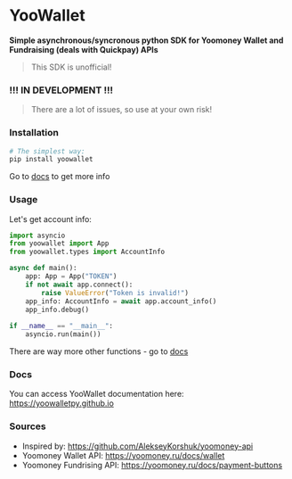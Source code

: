 # YooWallet
**Simple asynchronous/syncronous python SDK for Yoomoney Wallet and Fundraising (deals with Quickpay) APIs**
> This SDK is unofficial!

### !!! IN DEVELOPMENT !!!
> There are a lot of issues, so use at your own risk! 

### Installation
```bash
# The simplest way:
pip install yoowallet
```
Go to [docs](#docs) to get more info

### Usage
Let's get account info:
```python
import asyncio
from yoowallet import App
from yoowallet.types import AccountInfo

async def main(): 
    app: App = App("TOKEN")
    if not await app.connect():
        raise ValueError("Token is invalid!")
    app_info: AccountInfo = await app.account_info()
    app_info.debug()
    
if __name__ == "__main__":
    asyncio.run(main())
```
There are way more other functions - go to [docs](#docs)

### Docs
You can access YooWallet documentation here: https://yoowalletpy.github.io

### Sources
- Inspired by: https://github.com/AlekseyKorshuk/yoomoney-api
- Yoomoney Wallet API: https://yoomoney.ru/docs/wallet
- Yoomoney Fundrising API: https://yoomoney.ru/docs/payment-buttons
